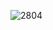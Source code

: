 ![2804](https://github.com/mustakim0101/c-programs/assets/158810779/e331b61b-b7d5-4797-aa99-a33459d0c32c)
